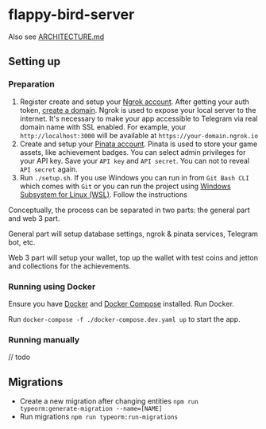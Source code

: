 # flappy-bird-server

Also see [ARCHITECTURE.md](/ARCHITECTURE.md)

## Setting up

### Preparation
1. Register create and setup your [Ngrok account](https://dashboard.ngrok.com/get-started/your-authtoken). After getting your auth token, [create a domain](https://dashboard.ngrok.com/cloud-edge/domains). Ngrok is used to expose your local server to the internet. It's necessary to make your app accessible to Telegram via real domain name with SSL enabled. For example, your `http://localhost:3000` will be available at `https://your-domain.ngrok.io`
1. Create and setup your [Pinata account](https://app.pinata.cloud/developers/api-keys). Pinata is used to store your game assets, like achievement badges. You can select admin privileges for your API key. Save your `API key` and `API secret`. You can not to reveal `API secret` again.
1. Run `./setup.sh`. If you use Windows you can run in from `Git Bash CLI` which comes with `Git` or you can run the project using [Windows Subsystem for Linux (WSL)](https://learn.microsoft.com/en-us/windows/wsl/install). Follow the instructions

Conceptually, the process can be separated in two parts: the general part and web 3 part.

General part will setup database settings, ngrok & pinata services, Telegram bot, etc.

Web 3 part will setup your wallet, top up the wallet with test coins and jetton and collections for the achievements.

### Running using Docker

Ensure you have [Docker](https://docs.docker.com/get-docker/) and [Docker Compose](https://docs.docker.com/compose/install/) installed. Run Docker.

Run `docker-compose -f ./docker-compose.dev.yaml up` to start the app.

### Running manually

// todo

## Migrations

* Create a new migration after changing entities `npm run typeorm:generate-migration --name=[NAME]`
* Run migrations `npm run typeorm:run-migrations`
